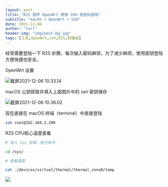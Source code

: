 ```yaml
---
layout: post
title: "R2S 固件 OpenWrt 使用 SSH 免密码登陆"
subtitle: "macOS + OpenWrt + SSH"
date: 2021-12-06
author: "Carl"
header-img: "img/post-bg.jpg"
tags: [工具,OpenWrt,ssh,R2S,软路由]
---
```


经常需要登陆一下 R2S 折腾，每次输入密码麻烦，为了减少麻烦，使用密钥登陆方便快捷也安全。

OpenWrt 设置

![截屏2021-12-06 10.33.14](https://github-blog-carl.oss-cn-hangzhou.aliyuncs.com/img/%E6%88%AA%E5%B1%8F2021-12-06%2010.33.14.png)

macOS 公钥获取并填入上面图片中的 ssh 密钥保存

![截屏2021-12-06 10.36.02](https://github-blog-carl.oss-cn-hangzhou.aliyuncs.com/img/%E6%88%AA%E5%B1%8F2021-12-06%2010.36.02.png)

现在直接在 macOS 终端（terminal）中直接登陆

```bash
ssh root@192.168.2.200
```



R2S CPU核心温度查看

```bash
# 进入 sys 目录，执行命令

cd /sys/

# 查看温度

cat ./devices/virtual/thermal/thermal_zone0/temp
```



![](https://github-blog-carl.oss-cn-hangzhou.aliyuncs.com/img/%E6%88%AA%E5%B1%8F2021-12-06%2010.39.49.png)
